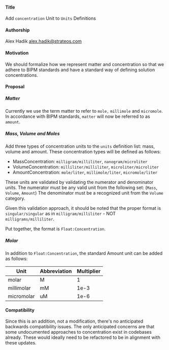 #### **Title**
Add `concentration` Unit to `Units` Definitions

#### **Authorship**
Alex Hadik alex.hadik@strateos.com

#### **Motivation**
We should formalize how we represent matter and concentration so that we adhere to BIPM standards and have a standard way of defining solution concentrations.

#### **Proposal**

##### Matter
Currently we use the term matter to refer to `mole,` `millimole` and `micromole`. In accordance with BIPM standards, `matter` will now be referred to as `amount`.

##### Mass, Volume and Moles
Add three types of concentration units to the `units` definition list: mass, volume and amount. These concentration types will be defined as follows:

- MassConcentration: `milligram/milliliter`, `nanogram/microliter`
- VolumeConcentration: `milliliter/milliliter`, `microliter/microliter`
- AmountConcentration: `mole/liter`, `millimole/liter`, `micromole/liter`

These units are validated by validating the numerator and denominator units. The numerator must be any valid unit from the following set: (`Mass`, `Volume`, `Amount`) The denominator must be a recognized unit from the `Volume` category.

Given this validation approach, it should be noted that the proper format is `singular/singular` as in `milligram/milliliter` - NOT `milligrams/milliliter`.

Put together, the format is `Float:Concentration`.

##### Molar
In addition to `Float:Concentration`, the standard Amount unit can be added as follows:

| Unit       | Abbreviation | Multiplier |
|------------|--------------|------------|
| molar      | M            | 1          |
| millimolar | mM           | 1e-3       |
| micromolar | uM           | 1e-6       |

#### **Compatibility**
Since this is an addition, not a modification, there's no anticipated backwards compatibility issues. The only anticipated concerns are that some undocumented approaches to concentration exist in codebases already. These would ideally need to be refactored to be in alignment with these updates.
